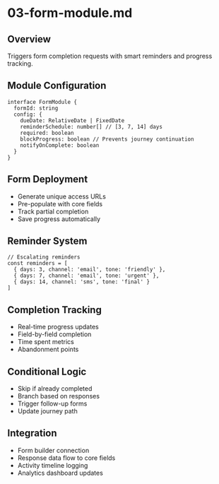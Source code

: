 # 03-form-module.md

## Overview

Triggers form completion requests with smart reminders and progress tracking.

## Module Configuration

```
interface FormModule {
  formId: string
  config: {
    dueDate: RelativeDate | FixedDate
    reminderSchedule: number[] // [3, 7, 14] days
    required: boolean
    blockProgress: boolean // Prevents journey continuation
    notifyOnComplete: boolean
  }
}
```

## Form Deployment

- Generate unique access URLs
- Pre-populate with core fields
- Track partial completion
- Save progress automatically

## Reminder System

```
// Escalating reminders
const reminders = [
  { days: 3, channel: 'email', tone: 'friendly' },
  { days: 7, channel: 'email', tone: 'urgent' },
  { days: 14, channel: 'sms', tone: 'final' }
]
```

## Completion Tracking

- Real-time progress updates
- Field-by-field completion
- Time spent metrics
- Abandonment points

## Conditional Logic

- Skip if already completed
- Branch based on responses
- Trigger follow-up forms
- Update journey path

## Integration

- Form builder connection
- Response data flow to core fields
- Activity timeline logging
- Analytics dashboard updates